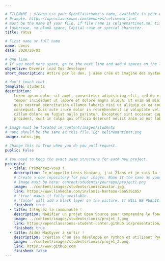 ```yaml
---

# FILENAME : please use your OpenClassrooms's name, available in your url.
# Example: https://openclassrooms.com/membres/celinemartinet
# must be the name of your file. If file name is celinemartinet.md, title is celinemartinet.
# lowercase, no blank space, Capital case or special character.
title: ratus

# First name or full name
name: Lonis
date: 2020/20/02

# One line.
# If you need more space, go to the next line and add 4 spaces on the left, as in 'description'.
objective: Devenir lead Ios developer
short_description: Attiré par le dev, j'aime crée et imaginé des systemes.

# don't touch that
template: students
description:
    Lorem ipsum dolor sit amet, consectetur adipisicing elit, sed do eiusmod
    tempor incididunt ut labore et dolore magna aliqua. Ut enim ad minim veniam,
    quis nostrud exercitation ullamco laboris nisi ut aliquip ex ea commodo
    consequat. Duis aute irure dolor in reprehenderit in voluptate velit esse
    cillum dolore eu fugiat nulla pariatur. Excepteur sint occaecat cupidatat non
    proident, sunt in culpa qui officia deserunt mollit anim id est laborum.

# image must be located in content/images/students
# name should be the same as this file. Eg: celinemartinet.png
image: ratus.jpg

# Change this to True when you do you pull request.
public: False

# You need to keep the exact same structure for each new project.
projects:
  - title: Présentez-vous !
    description: Je m'appelle Lonis Hantaou, j'ai 21ans et je suis la formation Prep'Ios.
    # Create a new repository for your images. Name it the same as your nickname and profile picture.
    # Image must be here: content/students/yourrepo/project1.png
    image: ../content/images/students/Lonis/avatar.jpg
    link: https://www.linkedin.com/in/lonis-hantaou-5aa536185/
    # 'true' makes it fully available.
    # 'false' will add a black layer on the picture. IT WILL BE PUBLIC!
    finished: true
  - title: Intégrez la communauté !
    description: Modifier un projet Open Source pour comprendre le fonctionnement de Git, de Github et des pull requests.
    image: ../content/images/students/Lonis/projet_1.png
    link: https://openclassrooms-student-center.github.io/presentation/students/ratus.html
    finished: true
  - title: Aidez MacGyver à sortir !
    description: Création d’un jeu développé en Python et utilisant PyGame.
    image: ../content/images/students/Lonis/projet_2.png
    link: https://www.github.com
    finished: false
---
```

